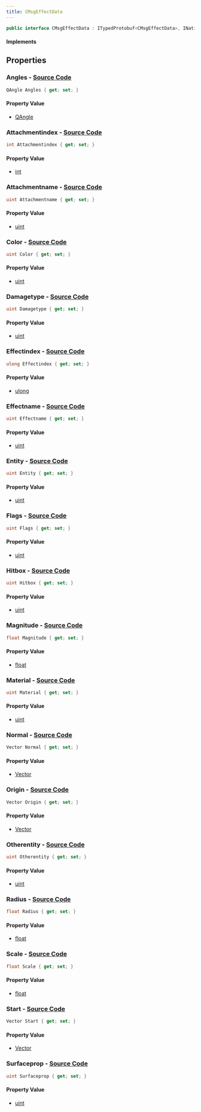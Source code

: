 ```yaml
---
title: CMsgEffectData
---
```


```csharp
public interface CMsgEffectData : ITypedProtobuf<CMsgEffectData>, INativeHandle
```

#### Implements

## Properties

### **Angles** - [Source Code](https://github.com/swiftly-solution/swiftlys2/blob/main/managed/src/SwiftlyS2.Generated/Protobufs/Interfaces/CMsgEffectData.cs#L22)

```csharp
QAngle Angles { get; set; }
```

#### Property Value

- [QAngle](/docs/api/shared/natives/qangle)

### **Attachmentindex** - [Source Code](https://github.com/swiftly-solution/swiftlys2/blob/main/managed/src/SwiftlyS2.Generated/Protobufs/Interfaces/CMsgEffectData.cs#L61)

```csharp
int Attachmentindex { get; set; }
```

#### Property Value

- [int](https://learn.microsoft.com/dotnet/api/system.int32)

### **Attachmentname** - [Source Code](https://github.com/swiftly-solution/swiftlys2/blob/main/managed/src/SwiftlyS2.Generated/Protobufs/Interfaces/CMsgEffectData.cs#L67)

```csharp
uint Attachmentname { get; set; }
```

#### Property Value

- [uint](https://learn.microsoft.com/dotnet/api/system.uint32)

### **Color** - [Source Code](https://github.com/swiftly-solution/swiftlys2/blob/main/managed/src/SwiftlyS2.Generated/Protobufs/Interfaces/CMsgEffectData.cs#L55)

```csharp
uint Color { get; set; }
```

#### Property Value

- [uint](https://learn.microsoft.com/dotnet/api/system.uint32)

### **Damagetype** - [Source Code](https://github.com/swiftly-solution/swiftlys2/blob/main/managed/src/SwiftlyS2.Generated/Protobufs/Interfaces/CMsgEffectData.cs#L46)

```csharp
uint Damagetype { get; set; }
```

#### Property Value

- [uint](https://learn.microsoft.com/dotnet/api/system.uint32)

### **Effectindex** - [Source Code](https://github.com/swiftly-solution/swiftlys2/blob/main/managed/src/SwiftlyS2.Generated/Protobufs/Interfaces/CMsgEffectData.cs#L43)

```csharp
ulong Effectindex { get; set; }
```

#### Property Value

- [ulong](https://learn.microsoft.com/dotnet/api/system.uint64)

### **Effectname** - [Source Code](https://github.com/swiftly-solution/swiftlys2/blob/main/managed/src/SwiftlyS2.Generated/Protobufs/Interfaces/CMsgEffectData.cs#L64)

```csharp
uint Effectname { get; set; }
```

#### Property Value

- [uint](https://learn.microsoft.com/dotnet/api/system.uint32)

### **Entity** - [Source Code](https://github.com/swiftly-solution/swiftlys2/blob/main/managed/src/SwiftlyS2.Generated/Protobufs/Interfaces/CMsgEffectData.cs#L25)

```csharp
uint Entity { get; set; }
```

#### Property Value

- [uint](https://learn.microsoft.com/dotnet/api/system.uint32)

### **Flags** - [Source Code](https://github.com/swiftly-solution/swiftlys2/blob/main/managed/src/SwiftlyS2.Generated/Protobufs/Interfaces/CMsgEffectData.cs#L58)

```csharp
uint Flags { get; set; }
```

#### Property Value

- [uint](https://learn.microsoft.com/dotnet/api/system.uint32)

### **Hitbox** - [Source Code](https://github.com/swiftly-solution/swiftlys2/blob/main/managed/src/SwiftlyS2.Generated/Protobufs/Interfaces/CMsgEffectData.cs#L52)

```csharp
uint Hitbox { get; set; }
```

#### Property Value

- [uint](https://learn.microsoft.com/dotnet/api/system.uint32)

### **Magnitude** - [Source Code](https://github.com/swiftly-solution/swiftlys2/blob/main/managed/src/SwiftlyS2.Generated/Protobufs/Interfaces/CMsgEffectData.cs#L34)

```csharp
float Magnitude { get; set; }
```

#### Property Value

- [float](https://learn.microsoft.com/dotnet/api/system.single)

### **Material** - [Source Code](https://github.com/swiftly-solution/swiftlys2/blob/main/managed/src/SwiftlyS2.Generated/Protobufs/Interfaces/CMsgEffectData.cs#L49)

```csharp
uint Material { get; set; }
```

#### Property Value

- [uint](https://learn.microsoft.com/dotnet/api/system.uint32)

### **Normal** - [Source Code](https://github.com/swiftly-solution/swiftlys2/blob/main/managed/src/SwiftlyS2.Generated/Protobufs/Interfaces/CMsgEffectData.cs#L19)

```csharp
Vector Normal { get; set; }
```

#### Property Value

- [Vector](/docs/api/shared/natives/vector)

### **Origin** - [Source Code](https://github.com/swiftly-solution/swiftlys2/blob/main/managed/src/SwiftlyS2.Generated/Protobufs/Interfaces/CMsgEffectData.cs#L13)

```csharp
Vector Origin { get; set; }
```

#### Property Value

- [Vector](/docs/api/shared/natives/vector)

### **Otherentity** - [Source Code](https://github.com/swiftly-solution/swiftlys2/blob/main/managed/src/SwiftlyS2.Generated/Protobufs/Interfaces/CMsgEffectData.cs#L28)

```csharp
uint Otherentity { get; set; }
```

#### Property Value

- [uint](https://learn.microsoft.com/dotnet/api/system.uint32)

### **Radius** - [Source Code](https://github.com/swiftly-solution/swiftlys2/blob/main/managed/src/SwiftlyS2.Generated/Protobufs/Interfaces/CMsgEffectData.cs#L37)

```csharp
float Radius { get; set; }
```

#### Property Value

- [float](https://learn.microsoft.com/dotnet/api/system.single)

### **Scale** - [Source Code](https://github.com/swiftly-solution/swiftlys2/blob/main/managed/src/SwiftlyS2.Generated/Protobufs/Interfaces/CMsgEffectData.cs#L31)

```csharp
float Scale { get; set; }
```

#### Property Value

- [float](https://learn.microsoft.com/dotnet/api/system.single)

### **Start** - [Source Code](https://github.com/swiftly-solution/swiftlys2/blob/main/managed/src/SwiftlyS2.Generated/Protobufs/Interfaces/CMsgEffectData.cs#L16)

```csharp
Vector Start { get; set; }
```

#### Property Value

- [Vector](/docs/api/shared/natives/vector)

### **Surfaceprop** - [Source Code](https://github.com/swiftly-solution/swiftlys2/blob/main/managed/src/SwiftlyS2.Generated/Protobufs/Interfaces/CMsgEffectData.cs#L40)

```csharp
uint Surfaceprop { get; set; }
```

#### Property Value

- [uint](https://learn.microsoft.com/dotnet/api/system.uint32)


